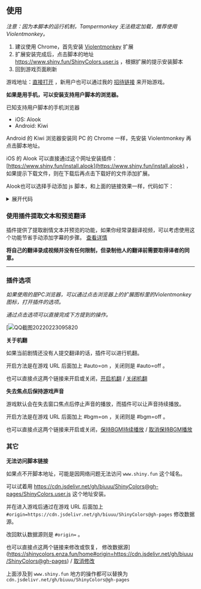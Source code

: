 ## 使用
_注意：因为本脚本的运行机制，Tampermonkey 无法稳定加载，推荐使用 Violentmonkey。_
1. 建议使用 Chrome，首先安装 [Violentmonkey](https://violentmonkey.github.io/get-it/) 扩展
2. 扩展安装完成后，点击脚本的地址 https://www.shiny.fun/ShinyColors.user.js ，根据扩展的提示安装脚本
3. 回到游戏页面刷新

游戏地址：[直接打开](https://shinycolors.enza.fun/home) ，新用户也可以通过我的 [招待链接](https://go.enza.fun/YLZXbw) 来开始游戏。

__如果是用手机，可以安装支持用户脚本的浏览器。__

已知支持用户脚本的手机浏览器
- iOS: Alook
- Android: Kiwi

Android 的 Kiwi 浏览器安装同 PC 的 Chrome 一样，先安装 Violentmonkey 再点击脚本地址。

iOS 的 Alook 可以直接通过这个网址安装插件：[https://www.shiny.fun/install.alook](https://www.shiny.fun/install.alook) ，如果提示下载文件，则在下载后再点击下载好的文件添加扩展。

Alook也可以选择手动添加 js 脚本，和上面的链接效果一样，代码如下：
<details>
    <summary>展开代码</summary>
  
```javascript
(function () {
  let scriptContent = '';
  let version = '';
  const script = document.createElement('script');
  try {
    scriptContent = localStorage.getItem('sczh-script');
    version = localStorage.getItem('sczh-version');
  } catch (e) {}
  if (!scriptContent) {
    script.setAttribute('src', 'https://www.shiny.fun/ShinyColors.user.js');
    script.setAttribute('defer', true);
  } else {
    script.textContent = scriptContent;
  }
  document.documentElement.appendChild(script);
  fetch('https://www.shiny.fun/manifest.json')
    .then(res => res.json())
    .then(async function (data) {
      if (data.version !== version) {
        const text = await (await fetch('https://www.shiny.fun/ShinyColors.user.js')).text();
        localStorage.setItem('sczh-script', text);
        localStorage.setItem('sczh-version', data.version);
      }
    })
})();
```

</details>

### 使用插件提取文本和预览翻译

插件提供了提取剧情文本并预览的功能，如果你经常录翻译视频，可以考虑使用这个功能节省手动添加字幕的步骤。
[查看详情](https://github.com/biuuu/ShinyColors/blob/master/data/README.md)

**将自己的翻译录成视频并没有任何限制，但录制他人的翻译前需要取得译者的同意。**

--------------------
### 插件选项
_如果使用的是PC浏览器，可以通过点击浏览器上的扩展图标里的Violentmonkey图标，打开插件的选项。_

_通过点击选项可以直接完成下方提到的操作。_

[![QQ截图20220223095820](https://user-images.githubusercontent.com/10892119/155250068-885723a5-4953-4f51-b271-2de24a2ba94b.png)

**关于机翻**

如果当前剧情还没有人提交翻译的话，插件可以进行机翻。

开启方法是在游戏 URL 后面加上 #auto=on ，关闭则是 #auto=off 。

也可以直接点这两个链接来开启或关闭，[开启机翻](https://shinycolors.enza.fun/home#auto=on)  /  [关闭机翻](https://shinycolors.enza.fun/home#auto=off)

**失去焦点后保持游戏声音**

游戏默认会在失去窗口焦点后停止声音的播放，而插件可以让声音持续播放。

开启方法是在游戏 URL 后面加上 #bgm=on ，关闭则是 #bgm=off 。

也可以直接点这两个链接来开启或关闭，[保持BGM持续播放](https://shinycolors.enza.fun/home#bgm=on)  /  [取消保持BGM播放](https://shinycolors.enza.fun/home#bgm=off)

### 其它
**无法访问脚本链接**

如果点不开脚本地址，可能是因网络问题无法访问 `www.shiny.fun` 这个域名。

可以试着用 https://cdn.jsdelivr.net/gh/biuuu/ShinyColors@gh-pages/ShinyColors.user.js 这个地址安装。

并在进入游戏后通过在游戏 URL 后面加上 `#origin=https://cdn.jsdelivr.net/gh/biuuu/ShinyColors@gh-pages` 修改数据源。

改回默认数据源则是 `#origin=` 。

也可以直接点这两个链接来修改或恢复，
修改数据源](https://shinycolors.enza.fun/home#origin=https://cdn.jsdelivr.net/gh/biuuu/ShinyColors@gh-pages)  /  [取消修改](https://shinycolors.enza.fun/home#origin=)

上面涉及到 `www.shiny.fun` 地方的操作都可以替换为 `cdn.jsdelivr.net/gh/biuuu/ShinyColors@gh-pages`
